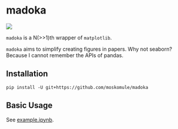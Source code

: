 # madoka

![](https://github.com/moskomule/madoka/workflows/pytest/badge.svg)

`madoka` is a N(>>1)th wrapper of `matplotlib`.

`madoka` aims to simplify creating figures in papers. Why not seaborn? Because I cannot remember the APIs of pandas.

## Installation

```shell script
pip install -U git+https://github.com/moskomule/madoka
```

## Basic Usage

See [example.ipynb](example.ipynb).